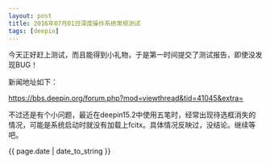 ```yaml
---
layout: post
title: 2016年07月01日深度操作系统常规测试
tags: [deepin]
---
```

<p>今天正好赶上测试，而且能得到小礼物，于是第一时间提交了测试报告，即使没发现BUG！</p>
<p>新闻地址如下：</p>
<p><a href="https://bbs.deepin.org/forum.php?mod=viewthread&tid=41045&extra=">https://bbs.deepin.org/forum.php?mod=viewthread&tid=41045&extra=</a></p>
<p>不过还是有个小问题，最近在deepin15.2中使用五笔时，经常出现待选框消失的情况，可能是系统启动时就没有加载上fcitx。具体情况反映过，没结论。继续等吧。</p>

{{ page.date | date_to_string }}
